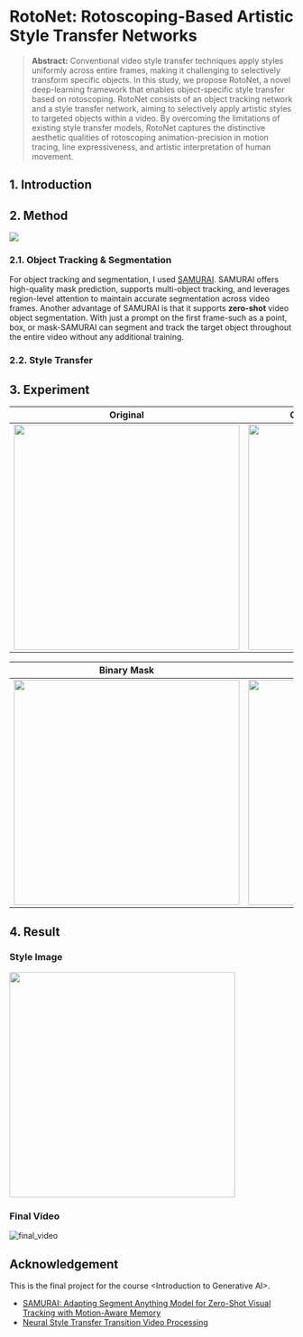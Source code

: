 # RotoNet: Rotoscoping-Based Artistic Style Transfer Networks
> **Abstract:** Conventional video style transfer techniques apply styles uniformly across entire frames, making it challenging to selectively transform specific objects. In this study, we propose RotoNet, a novel deep-learning framework that enables object-specific style transfer based on rotoscoping. RotoNet consists of an object tracking network and a style transfer network, aiming to selectively apply artistic styles to targeted objects within a video. By overcoming the limitations of existing style transfer models, RotoNet captures the distinctive aesthetic qualities of rotoscoping animation-precision in motion tracing, line expressiveness, and artistic interpretation of human movement.

## 1. Introduction


## 2. Method
<img src="https://github.com/user-attachments/assets/aa24dbf5-2f3e-4eda-9112-bf4b27f02ebd"/>

### 2.1. Object Tracking & Segmentation
For object tracking and segmentation, I used [SAMURAI](https://github.com/yangchris11/samurai). SAMURAI offers high-quality mask prediction, supports multi-object tracking, and leverages region-level attention to maintain accurate segmentation across video frames. Another advantage of SAMURAI is that it supports **zero-shot** video object segmentation. With just a prompt on the first frame-such as a point, box, or mask-SAMURAI can segment and track the target object throughout the entire video without any additional training.

### 2.2. Style Transfer

## 3. Experiment
| Original            | Object Tracking & Segmentation              | 
|----------------------------|---------------------------|
|<img src="https://github.com/user-attachments/assets/22dcbc6d-9b56-4c08-a7fa-c1dae10c6e75" width="400"/>|<img src="https://github.com/user-attachments/assets/749f8815-a52a-4fb0-aefd-8b4d8a55bc4f" width="400"/>|

| Binary Mask            | Stylization             | 
|----------------------------|---------------------------|
|<img src="https://github.com/user-attachments/assets/4594b6d9-c3c0-4247-b9f8-f4c6251e6500" width="400"/>|<img src="https://github.com/user-attachments/assets/7773cfcc-f019-44fa-b91d-6c00edd47473" width="400"/>|


## 4. Result
### Style Image
<img src="https://github.com/user-attachments/assets/5e1c410e-93f9-4afe-b7d2-1e673b7f0755" width="400"/>

### Final Video
![final_video](https://github.com/user-attachments/assets/65797691-21fd-46c5-8cca-a91c861e11fb)


## Acknowledgement
This is the final project for the course &lt;Introduction to Generative AI>.
- [SAMURAI: Adapting Segment Anything Model for Zero-Shot Visual Tracking with Motion-Aware Memory](https://github.com/yangchris11/samurai)
- [Neural Style Transfer Transition Video Processing](https://github.com/westgarthb/style-transfer-video-processor)
